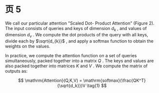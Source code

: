 # 页 5
We call our particular attention "Scaled Dot- Product Attention" (Figure 2). The input consists of queries and keys of dimension  $d_{k}$ , and values of dimension  $d_{v}$ . We compute the dot products of the query with all keys, divide each by  $\sqrt{d_{k}}$ , and apply a softmax function to obtain the weights on the values.

In practice, we compute the attention function on a set of queries simultaneously, packed together into a matrix  $Q$ . The keys and values are also packed together into matrices  $K$  and  $V$ . We compute the matrix of outputs as:

$$
\mathrm{Attention}(Q,K,V) = \mathrm{softmax}(\frac{QK^T}{\sqrt{d_k}})V \tag{1}
$$